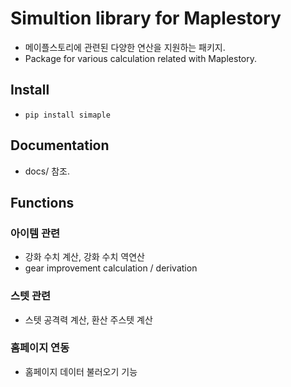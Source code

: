 # Simultion library for Maplestory

- 메이플스토리에 관련된 다양한 연산을 지원하는 패키지.
- Package for various calculation related with Maplestory.

## Install
- `pip install simaple`

## Documentation
- docs/ 참조.

## Functions

### 아이템 관련

- 강화 수치 계산, 강화 수치 역연산
- gear improvement calculation / derivation

### 스텟 관련

- 스텟 공격력 계산, 환산 주스텟 계산

### 홈페이지 연동

- 홈페이지 데이터 불러오기 기능

